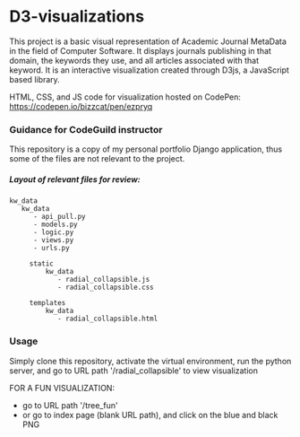 # D3-visualizations
This project is a basic visual representation of Academic Journal MetaData in the field of Computer Software. It displays journals publishing in that domain, the keywords they use, and all articles associated with that keyword. It is an interactive visualization created through D3js, a JavaScript based library.

HTML, CSS, and JS code for visualization hosted on CodePen: https://codepen.io/bizzcat/pen/ezpryq


### Guidance for CodeGuild instructor
This repository is a copy of my personal portfolio Django application, thus some of the files are not relevant to the project.


##### Layout of relevant files for review:

    kw_data
       kw_data
          - api_pull.py
          - models.py
          - logic.py
          - views.py
          - urls.py

         static
             kw_data
                - radial_collapsible.js        
                - radial_collapsible.css

         templates
             kw_data
                - radial_collapsible.html


### Usage
Simply clone this repository, activate the virtual environment, run the python server, and go to URL path '/radial_collapsible' to view visualization

FOR A FUN VISUALIZATION:
  - go to URL path '/tree_fun'
  - or go to index page (blank URL path), and click on the blue and black PNG
